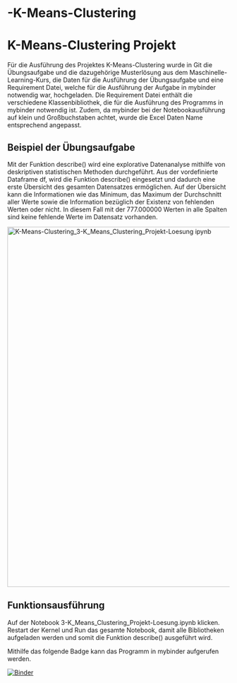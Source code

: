 # -K-Means-Clustering

# K-Means-Clustering Projekt

Für die Ausführung des Projektes K-Means-Clustering wurde in Git die Übungsaufgabe und die dazugehörige Musterlösung aus dem Maschinelle-Learning-Kurs, die Daten für die Ausführung der Übungsaufgabe und eine Requirement Datei, welche für die Ausführung der Aufgabe in mybinder notwendig war, hochgeladen.
Die Requirement Datei enthält die verschiedene Klassenbibliothek, die für die Ausführung des Programms in mybinder notwendig ist. Zudem, da mybinder bei der Notebookausführung auf klein und Großbuchstaben achtet, wurde die Excel Daten Name entsprechend angepasst.

## Beispiel der Übungsaufgabe
Mit der Funktion describe() wird eine explorative Datenanalyse mithilfe von deskriptiven statistischen Methoden durchgeführt. Aus der vordefinierte Dataframe df, wird die Funktion describe() eingesetzt und dadurch eine erste Übersicht des gesamten Datensatzes ermöglichen. Auf der Übersicht kann die Informationen wie das Minimum, das Maximum der Durchschnitt aller Werte sowie die Information bezüglich der Existenz von fehlenden Werten oder nicht. In diesem Fall mit der 777.000000 Werten in alle Spalten sind keine fehlende Werte im Datensatz vorhanden.

<img width="815" alt="K-Means-Clustering_3-K_Means_Clustering_Projekt-Loesung ipynb" src="https://user-images.githubusercontent.com/62958158/184756471-156aff54-ba71-4d8f-ada0-47a9e111b406.png">

## Funktionsausführung

Auf der Notebook 3-K_Means_Clustering_Projekt-Loesung.ipynb klicken.
Restart der Kernel und Run das gesamte Notebook, damit alle Bibliotheken aufgeladen werden und somit die Funktion describe() ausgeführt wird.

Mithilfe das folgende Badge kann das Programm in mybinder aufgerufen werden.

[![Binder](https://mybinder.org/badge_logo.svg)](https://mybinder.org/v2/gh/dimoua/-K-Means-Clustering.git/HEAD)
